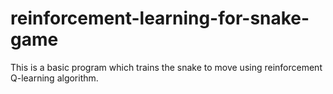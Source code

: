# reinforcement-learning-for-snake-game

This is a basic program which trains the snake to move using reinforcement Q-learning algorithm.
